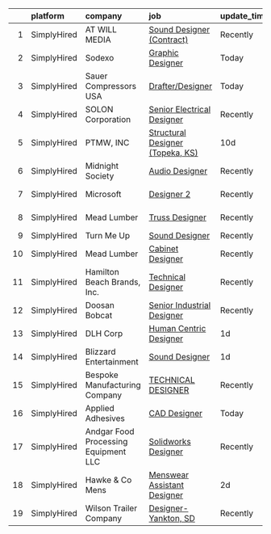 

|    | platform    | company                              | job                                                                                                                                                   | update_time   | location         |
|---:|:------------|:-------------------------------------|:------------------------------------------------------------------------------------------------------------------------------------------------------|:--------------|:-----------------|
|  1 | SimplyHired | AT WILL MEDIA                        | [Sound Designer (Contract)](https://www.simplyhired.com/job/A8J3OHbNiyMLbVFnIUfy0ozJJiTZfcE14SmK3bIR7bWPApEHFt1A1g?q=technical+sound+designer)        | Recently      | Remote           |
|  2 | SimplyHired | Sodexo                               | [Graphic Designer](https://www.simplyhired.com/job/QbQH4exLqB8XuqHQak9D8__TC9uGgBnAx0oUgVqkEVjVMQo4DH5pzQ?q=technical+sound+designer)                 | Today         | Gaithersburg, MD |
|  3 | SimplyHired | Sauer Compressors USA                | [Drafter/Designer](https://www.simplyhired.com/job/lC2L2rgCgTs_-GuZVtGYElhOmsEUgrJ-NKPuSg6ykWhGa1B1-pug9g?q=technical+sound+designer)                 | Today         | Stevensville, MD |
|  4 | SimplyHired | SOLON Corporation                    | [Senior Electrical Designer](https://www.simplyhired.com/job/jRhuRKNNSGKMJ2xB4WjCBXeATWM5poouJK1u3UWero-FNsDmmiYF5w?q=technical+sound+designer)       | Recently      | Phoenix, AZ      |
|  5 | SimplyHired | PTMW, INC                            | [Structural Designer (Topeka, KS)](https://www.simplyhired.com/job/hoEoOqR5PX6wWC3GZSKW0JtmB8Fj9HUpIpT-a0_4NvslRKxQujmyqA?q=technical+sound+designer) | 10d           | Topeka, KS       |
|  6 | SimplyHired | Midnight Society                     | [Audio Designer](https://www.simplyhired.com/job/nn502Lo13jLcSr2d4fnbt_i2K9Bf6y2BltTqfZgqk7LZooiHPAoyUA?q=technical+sound+designer)                   | Recently      | Remote           |
|  7 | SimplyHired | Microsoft                            | [Designer 2](https://www.simplyhired.com/job/zZEN-pEqBPoxQqbLGFO3rUVy3uENm3WUm0kVcBr8uWcZI7rnh6SUJg?q=technical+sound+designer)                       | Recently      | Redmond, WA      |
|  8 | SimplyHired | Mead Lumber                          | [Truss Designer](https://www.simplyhired.com/job/ImSt3fSjKHeU-9aWkhBSm_4J563Qyonlye6SLpiB8_TCsZxNWMjupg?q=technical+sound+designer)                   | Recently      | Cheyenne, WY     |
|  9 | SimplyHired | Turn Me Up                           | [Sound Designer](https://www.simplyhired.com/job/O4Pb-KyBGEiYvaOXwb3IuI1HyV_AUWqU80vVk7I1LtrsuI7WsmWqKA?q=technical+sound+designer)                   | Recently      | Burbank, CA      |
| 10 | SimplyHired | Mead Lumber                          | [Cabinet Designer](https://www.simplyhired.com/job/JOweUw_l3pDPsqtIg-3gorBXWYvW_IStT4VkQXlyHLdhruJ2QjvyDg?q=technical+sound+designer)                 | Recently      | Kearney, NE      |
| 11 | SimplyHired | Hamilton Beach Brands, Inc.          | [Technical Designer](https://www.simplyhired.com/job/40UTH4_qwvNmIGNGPmwRsNwiUjLzAWTQ4YOirfVyCHH3Zti27INSlA?q=technical+sound+designer)               | Recently      | Glen Allen, VA   |
| 12 | SimplyHired | Doosan Bobcat                        | [Senior Industrial Designer](https://www.simplyhired.com/job/t9gcUVNdYD9rFUci2nWQrqisloKpJ2SLm-MKmhdUTxyG4kpTA2nF5A?q=technical+sound+designer)       | Recently      | Bismarck, ND     |
| 13 | SimplyHired | DLH Corp                             | [Human Centric Designer](https://www.simplyhired.com/job/oXPmHhdrqLa55NZp2Rmpdc8Vr2aPBUsjuJ7E0TEzXx17enu3CntUVg?q=technical+sound+designer)           | 1d            | Fort Detrick, MD |
| 14 | SimplyHired | Blizzard Entertainment               | [Sound Designer](https://www.simplyhired.com/job/c4qUcjeHlvOc1Z7up42w8ejYTZTWpm6hL2RAtCb_vc6SNQBYmZ6agw?q=technical+sound+designer)                   | 1d            | Irvine, CA       |
| 15 | SimplyHired | Bespoke Manufacturing Company        | [TECHNICAL DESIGNER](https://www.simplyhired.com/job/_Yt__Xbe3X5gHj-jOZvw_lJNTz3NwIdmOahW4myYgmqkFdHHHqkB3Q?q=technical+sound+designer)               | Recently      | Phoenix, AZ      |
| 16 | SimplyHired | Applied Adhesives                    | [CAD Designer](https://www.simplyhired.com/job/Bbf3ZFHSjB3LfEsL9s6MRlDzAUNaNCym6JXYq1J2OIxP_e7UaUVrrA?q=technical+sound+designer)                     | Today         | Remote           |
| 17 | SimplyHired | Andgar Food Processing Equipment LLC | [Solidworks Designer](https://www.simplyhired.com/job/lQsukGIVb75OqhACo9cLOBKHGRauaV1cFHRAQEeaoL316FVKTBS7Yw?q=technical+sound+designer)              | Recently      | Ferndale, WA     |
| 18 | SimplyHired | Hawke & Co Mens                      | [Menswear Assistant Designer](https://www.simplyhired.com/job/hwYqVdAY5Hyhfzgb79yf7LQvyJNKWxxHOoYuljtyE3wEga94egcqBA?q=technical+sound+designer)      | 2d            | New York State   |
| 19 | SimplyHired | Wilson Trailer Company               | [Designer-Yankton, SD](https://www.simplyhired.com/job/TfuVfdM5xbHYE6pjwPim2wZq1SlRohes5TwjFeRduKiHW2uOx3-jcA?q=technical+sound+designer)             | Recently      | Yankton, SD      |